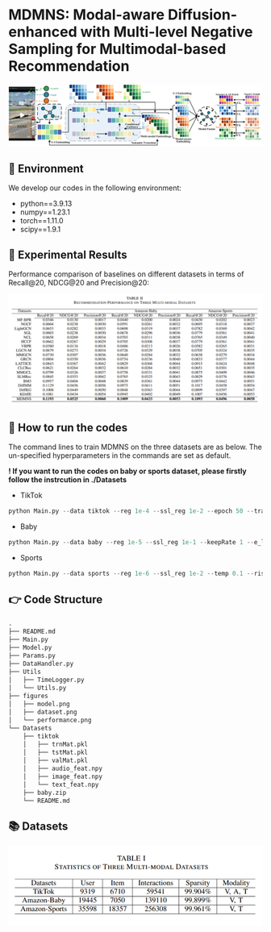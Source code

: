 # MDMNS: Modal-aware Diffusion-enhanced with Multi-level Negative Sampling for Multimodal-based Recommendation

<img src="./figures/framework.png" style="zoom:100%;" />

## 📝 Environment

We develop our codes in the following environment:

- python==3.9.13
- numpy==1.23.1
- torch==1.11.0
- scipy==1.9.1

## 🎯 Experimental Results

Performance comparison of baselines on different datasets in terms of Recall@20, NDCG@20 and Precision@20:

<img src="./figures/performance.png" style="zoom:100%;" />

## 🚀 How to run the codes

The command lines to train MDMNS on the three datasets are as below. The un-specified hyperparameters in the commands are set as default.

**! If you want to run the codes on baby or sports dataset, please firstly follow the instrcution in ./Datasets** 

- TikTok

```python
python Main.py --data tiktok --reg 1e-4 --ssl_reg 1e-2 --epoch 50 --trans 1 --e_loss 0.1 --cl_method 1 --latdim 512 --gnn_layer 1 --temp 0.5 --steps 5
```

- Baby

```python
python Main.py --data baby --reg 1e-5 --ssl_reg 1e-1 --keepRate 1 --e_loss 0.01 --gnn_layer 2 --latdim 256 --temp 0.5 --steps 20
```

- Sports

```python
python Main.py --data sports --reg 1e-6 --ssl_reg 1e-2 --temp 0.1 --ris_lambda 0.1 --e_loss 0.5 --keepRate 1 --trans 1 --gnn_layer 1 --latdim 256 --temp 0.1 --steps 5
```

## 👉 Code Structure

```
.
├── README.md
├── Main.py
├── Model.py
├── Params.py
├── DataHandler.py
├── Utils
│   ├── TimeLogger.py
│   └── Utils.py
├── figures
│   ├── model.png
│   ├── dataset.png
│   └── performance.png
└── Datasets
    ├── tiktok
    │   ├── trnMat.pkl
    │   ├── tstMat.pkl
    │   ├── valMat.pkl
    │   ├── audio_feat.npy
    │   ├── image_feat.npy
    │   └── text_feat.npy
    ├── baby.zip
    └── README.md
```

## 📚 Datasets

<img src="./figures/dataset.png" style="zoom:100%;" />
